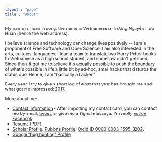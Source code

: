 ```yaml
---
layout : "page"
title : "About"
---
```


My name is Huan Truong, the name in Vietnamese is Trương Nguyễn Hữu Huân (hence the web address).

I believe science and technology can change lives positively -- I am a proponent of Free Software and Open Science. I am also interested in the arts, cultures, languages. I lead a team to translate two Harry Potter books to Vietnamese as a high school student, and somehow didn't get sued. Since then, it got me to believe it's actually possible to push the boundary of what's possible in life a little bit by ad-hoc, small hacks that disturbs the status quo. Hence, I am "basically a hacker."

Every year, I try to give a short log of what that year has brought me and what got me impressed: [2017](/posts/favorite-things-2017.html).

More about me:

- [Contact Information](/vc) - After importing my contact card, you can contact me by email, [tweet](https://twitter.com/huant), or give me a Signal message. I'm *really* [not on Facebook](https://stallman.org/facebook.html).
- [Resume (PDF)](/resume.pdf)
- [Scholar Profile](https://scholar.google.com/citations?user=ZTuFnawAAAAJ&hl=en). [Publons Profile](https://publons.com/a/1402833/). [Orcid ID 0000-0003-1595-3202](https://orcid.org/0000-0003-1595-3202).
- [Google "bug hunting" Profile](https://bughunter.withgoogle.com/profile/d5f16dfd-6636-4460-ac1b-24d6c9bbb4b2)
